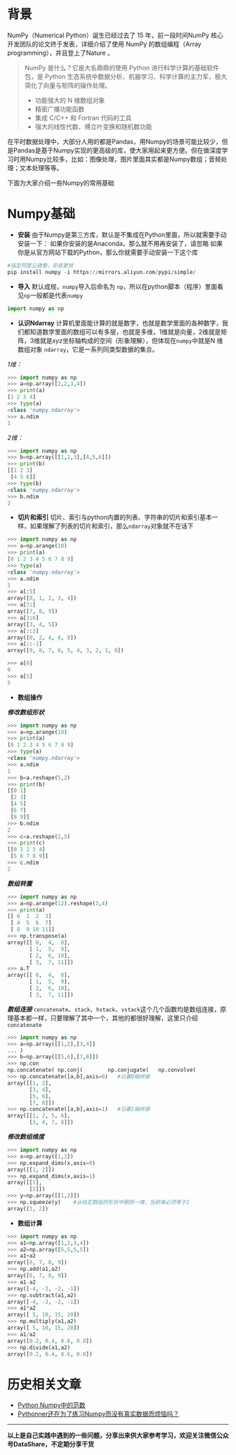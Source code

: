 # 背景
NumPy（Numerical Python）诞生已经过去了 15 年，前一段时间NumPy 核心开发团队的论文终于发表，详细介绍了使用 NumPy 的数组编程（Array programming），并且登上了Nature 。

>NumPy 是什么？它是大名鼎鼎的使用 Python 进行科学计算的基础软件包，是 Python 生态系统中数据分析、机器学习、科学计算的主力军，极大简化了向量与矩阵的操作处理。
>- 功能强大的 N 维数组对象
>- 精密广播功能函数
>- 集成 C/C++ 和 Fortran 代码的工具
>- 强大的线性代数、傅立叶变换和随机数功能

在平时数据处理中，大部分人用的都是Pandas，用Numpy的场景可能比较少，但是Pandas是基于Numpy实现的更高级的库，使大家用起来更方便。但在做深度学习时用Numpy比较多，比如：图像处理，图片里面其实都是Numpy数组；音频处理；文本处理等等。

下面为大家介绍一些Numpy的常用基础
# Numpy基础
- **安装**
由于Numpy是第三方库，默认是不集成在Python里面，所以就需要手动安装一下：
如果你安装的是Anaconda，那么就不用再安装了，请忽略
如果你是从官方网站下载的Python，那么你就需要手动安装一下这个库
```python
#指定阿里云镜像，安装更快
pip install numpy -i https://mirrors.aliyun.com/pypi/simple/   
```

- **导入**
默认成规，`numpy`导入后命名为 `np`，所以在python脚本（程序）里面看见`np`一般都是代表`numpy`
```python
import numpy as np   
```
- **认识Ndarray**
计算机里面能计算的就是数字，也就是数学里面的各种数字，我们都知道数学里面的数组可以有多层，也就是多维，1维就是向量，2维就是矩阵，3维就是$x y z$坐标轴构成的空间（形象理解），但体现在`numpy`中就是N 维数组对象 `ndarray`，它是一系列同类型数据的集合。

*1维：*
```python
>>> import numpy as np
>>> a=np.array([1,2,3,4])
>>> print(a)
[1 2 3 4]
>>> type(a)
<class 'numpy.ndarray'>
>>> a.ndim
1
```
*2维：*
```python
>>> import numpy as np
>>> b=np.array([[1,2,3],[4,5,6]])
>>> print(b)
[[1 2 3]
 [4 5 6]]
>>> type(b)
<class 'numpy.ndarray'>
>>> b.ndim
2
```
- **切片和索引**
切片、索引与python内置的列表、字符串的切片和索引基本一样，如果理解了列表的切片和索引，那么`ndarray`对象就不在话下
```python
>>> import numpy as np
>>> a=np.arange(10)
>>> print(a)
[0 1 2 3 4 5 6 7 8 9]
>>> type(a)
<class 'numpy.ndarray'>
>>> a.ndim
1
>>> a[:5]
array([0, 1, 2, 3, 4])
>>> a[7:]
array([7, 8, 9])
>>> a[3:6]
array([3, 4, 5])
>>> a[::2]
array([0, 2, 4, 6, 8])
>>> a[::-1]
array([9, 8, 7, 6, 5, 4, 3, 2, 1, 0])

>>> a[0]
0
>>> a[5]
5
```
- **数组操作**

***修改数组形状***
```python
>>> import numpy as np
>>> a=np.arange(10)
>>> print(a)
[0 1 2 3 4 5 6 7 8 9]
>>> type(a)
<class 'numpy.ndarray'>
>>> a.ndim
1
>>> b=a.reshape(5,2)
>>> print(b)
[[0 1]
 [2 3]
 [4 5]
 [6 7]
 [8 9]]
>>> b.ndim
2
>>> c=a.reshape(2,5)
>>> print(c)
[[0 1 2 3 4]
 [5 6 7 8 9]]
>>> c.ndim
2
```
***数组转置***
```python
>>> import numpy as np
>>> a=np.arange(12).reshape(3,4)
>>> print(a)
[[ 0  1  2  3]
 [ 4  5  6  7]
 [ 8  9 10 11]]
>>> np.transpose(a)
array([[ 0,  4,  8],
       [ 1,  5,  9],
       [ 2,  6, 10],
       [ 3,  7, 11]])
>>> a.T
array([[ 0,  4,  8],
       [ 1,  5,  9],
       [ 2,  6, 10],
       [ 3,  7, 11]])
```
***数组连接***
`concatenate`、`stack`、`hstack`、`vstack`这个几个函数均是数组连接，原理基本都一样，只要理解了其中一个，其他的都很好理解，这里只介绍`concatenate`
```python
>>> import numpy as np
>>> a=np.array([[1,2],[3,4]]
... )
>>> b=np.array([[5,6],[7,8]])
>>> np.con
np.concatenate( np.conj(        np.conjugate(   np.convolve(
>>> np.concatenate([a,b],axis=0)   #沿着0轴拼接
array([[1, 2],
       [3, 4],
       [5, 6],
       [7, 8]])
>>> np.concatenate([a,b],axis=1)   #沿着1轴拼接
array([[1, 2, 5, 6],
       [3, 4, 7, 8]])
```
***修改数组维度***
```python
>>> import numpy as np
>>> x=np.array([1,2])
>>> np.expand_dims(x,axis=0)
array([[1, 2]])
>>> np.expand_dims(x,axis=1)
array([[1],
       [2]])
>>> y=np.array([[1,2]])
>>> np.squeeze(y)    #从给定数组的形状中删除一维，当前维必须等于1
array([1, 2])
```
- **数组计算**
```python
>>> import numpy as np
>>> a1=np.array([1,2,3,4])
>>> a2=np.array([5,5,5,5])
>>> a1+a2
array([6, 7, 8, 9])
>>> np.add(a1,a2)
array([6, 7, 8, 9])
>>> a1-a2
array([-4, -3, -2, -1])
>>> np.subtract(a1,a2)
array([-4, -3, -2, -1])
>>> a1*a2
array([ 5, 10, 15, 20])
>>> np.multiply(a1,a2)
array([ 5, 10, 15, 20])
>>> a1/a2
array([0.2, 0.4, 0.6, 0.8])
>>> np.divide(a1,a2)
array([0.2, 0.4, 0.6, 0.8])
```
# 历史相关文章
- [Python Numpy中的范数](../Python数据处理/Python--Numpy中的范数.md)
- [Pythonner还在为了练习Numpy而没有真实数据而烦恼吗？](../Python数据处理/Pythonner还在为了练习Numpy而没有真实数据而烦恼吗？.md)
**************************************************************************
**以上是自己实践中遇到的一些问题，分享出来供大家参考学习，欢迎关注微信公众号DataShare，不定期分享干货**


